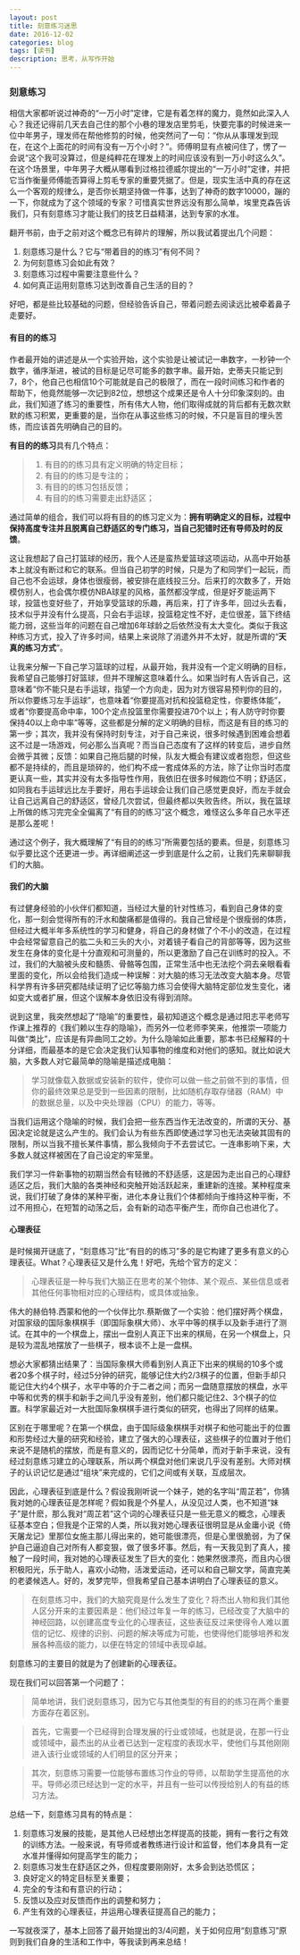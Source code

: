 ```yaml
---
layout: post
title: 刻意练习迷思
date: 2016-12-02
categories: blog
tags: [读书]
description: 思考，从写作开始
---
```


### 刻意练习

相信大家都听说过神奇的“一万小时”定律，它是有着怎样的魔力，竟然如此深入人心？我还记得前几天去自己住的那个小巷的理发店里剪毛，快要完事的时候进来一位中年男子，理发师在帮他修剪的时候，他突然问了一句：“你从从事理发到现在，在这个上面花的时间有没有一万个小时？”。师傅明显有点被问住了，愣了一会说“这个我可没算过，但是纯粹花在理发上的时间应该没有到一万小时这么久”。在这个场景里，中年男子大概从哪看到过格拉德威尔提出的“一万小时”定律，并把它当作衡量师傅能否算得上剪毛专家的重要凭据了。但是，现实生活中真的存在这么一个客观的规律么，是否你长期坚持做一件事，达到了神奇的数字10000，蹦的一下，你就成为了这个领域的专家？可惜真实世界远没有那么简单，埃里克森告诉我们，只有刻意练习才能让我们的技艺日益精湛，达到专家的水准。

翻开书前，由于之前对这个概念已有碎片的理解，所以我试着提出几个问题：

1. 刻意练习是什么？它与“带着目的的练习”有何不同？
2. 为何刻意练习会如此有效？
3. 刻意练习过程中需要注意些什么？
4. 如何真正运用刻意练习达到改善自己生活的目的？

好吧，都是些比较基础的问题，但经验告诉自己，带着问题去阅读远比被牵着鼻子走要好。

#### 有目的的练习

作者最开始的讲述是从一个实验开始，这个实验是让被试记一串数字，一秒钟一个数字，循序渐进，被试的目标是记尽可能多的数字串。最开始，史蒂夫只能记到7，8个，他自己也相信10个可能就是自己的极限了，而在一段时间练习和作者的帮助下，他竟然能够一次记到82位，想想这个成果还是令人十分印象深刻的。由此，我们知道了练习的重要性，所有伟大人物，他们取得成就的背后都有无数次默默的练习积累，更重要的是，当你在从事这些练习的时候，不只是盲目的埋头苦练，而应该首先明确自己的目的。

**有目的的练习**具有几个特点：

> 1. 有目的的练习具有定义明确的特定目标；
> 2. 有目的的练习是专注的；
> 3. 有目的的练习包括反馈；
> 4. 有目的的练习需要走出舒适区；

通过简单的组合，我们可以将有目的的练习定义为：**拥有明确定义的目标，过程中保持高度专注并且脱离自己舒适区的专门练习，当自己犯错时还有导师及时的反馈**。

这让我想起了自己打篮球的经历，我个人还是蛮热爱篮球这项运动，从高中开始基本上就没有断过和它的联系。但当自己初学的时候，只是为了和同学们一起玩，而自己也不会运球，身体也很瘦弱，被安排在底线投三分。后来打的次数多了，开始模仿别人，也会偶尔模仿NBA球星的风格，虽然都没学成，但是好歹能运两下球，投篮也变好些了，开始享受篮球的乐趣，再后来，打了许多年，回过头去看，技术似乎并没有什么提高，只会右手运球，投篮稳定性不好，走位很差，篮下终结能力弱，这些当年的问题在自己增加6年球龄之后依然没有太大变化。类似于我这种练习方式，投入了许多时间，结果上来说除了消遣外并不太好，就是所谓的“**天真的练习方式**”。

让我来分解一下自己学习篮球的过程，从最开始，我并没有一个定义明确的目标，我希望自己能够打好篮球，但并不理解这意味着什么。如果当时有人告诉自己，这意味着“你不能只是右手运球，指望一个方向走，因为对方很容易预判你的目的，所以你要练习左手运球”，也意味着“你要提高对抗和投篮稳定性，你要练体能”，或者“你要提高命中率，100个定点投篮里你需要投进70个以上；有人防守时你要保持40以上命中率”等等，这些都是分解的定义明确的目标，而这是有目的练习的第一步；其次，我并没有保持时刻专注，对于自己来说，很多时候遇到困难会想着这不过是一场游戏，何必那么当真呢？而当自己态度有了这样的转变后，进步自然会微乎其微；反馈：如果自己拖后腿的时候，队友大概会有建议或者抱怨，但这些都不是持续的，而且是琐碎的，他们构不成一套成体系的方法，除了让你当时态度更认真一些，其实并没有太多指导性作用，我依旧在很多时候跑位不明；舒适区，如同我右手运球远比左手要好，用右手运球会让我们自己感觉更良好，而左手就会让自己远离自己的舒适区，曾经几次尝试，但最终都以失败告终。所以，我在篮球上所做的练习完完全全偏离了“有目的的练习”这个概念，难怪这么多年自己水平还是那么差呢！

通过这个例子，我大概理解了“有目的的练习”所需要包括的要素。但是，刻意练习似乎要比这个还更进一步。再详细阐述这一步到底是什么之前，让我们先来聊聊我们的大脑。

#### 我们的大脑

有过健身经验的小伙伴们都知道，当经过大量的针对性练习，看到自己身体的变化，那一刻会觉得所有的汗水和酸痛都是值得的。我自己曾经是个很瘦弱的体质，但经过大概半年多系统性的学习和健身，将自己的身材做了个不小的改造，在过程中会经常留意自己的肱二头和三头的大小，对着镜子看自己的背部等等，因为这些发生在身体的变化是十分直观和可测量的，所以更激励了自己在训练时的投入。不过，我们的大脑被头皮和髓质、骨骼等包围，正常生活中也无法挖个洞去亲眼看看里面的变化，所以会给我们造成一种误解：对大脑的练习无法改变大脑本身。尽管科学界有许多研究都陆续证明了记忆等脑力练习会使得大脑特定部位发生变化，诸如变大或者扩展，但这个误解本身依旧没有得到消除。

说到这里，我突然想起了“隐喻”的重要性，最初知道这个概念是通过阳志平老师写作课上推荐的《我们赖以生存的隐喻》，而另外一位老师李笑来，他推崇一项能力叫做“类比”，应该是有异曲同工之妙。为什么隐喻如此重要，那本书已经解释的十分详细，而最基本的是它会决定我们认知事物的维度和对他们的感知。就比如说大脑，大多数人对它最简单的隐喻是描述成电脑：

> 学习就像载入数据或安装新的软件，使你可以做一些之前做不到的事情，但你的最终效果总是受到一些因素的限制，比如随机存取存储器（RAM）中的数据总量，以及中央处理器（CPU）的能力，等等。

当我们运用这个隐喻的时候，我们会把一些东西当作无法改变的，所谓的天分、基因决定论就是这么产生的。我们会认为有些东西即使通过学习也无法突破其固有的限制，所以当我不擅长某件事情，那么我倾向于不去尝试它。一连串影响下来，大多数人就这样被困在了自己设定的牢笼里。

我们学习一件新事物的初期当然会有轻微的不舒适感，这是因为走出自己的心理舒适区之后，我们大脑的各类神经和突触开始活跃起来，重建新的连接。某种程度来说，我们打破了身体的某种平衡，进化本身让我们个体都倾向于维持这种平衡，不过不用担心，在短暂的动荡之后，会有新的动态平衡产生，而你自己也进化了。

#### 心理表征

是时候揭开谜底了，“刻意练习”比“有目的的练习”多的是它构建了更多有意义的心理表征。What？心理表征又是什么鬼！好吧，先给个官方的定义：

> 心理表征是一种与我们大脑正在思考的某个物体、某个观点、某些信息或者其他任何事物相对应的心理结构，或具体或抽象。

伟大的赫伯特.西蒙和他的一个伙伴比尔.蔡斯做了一个实验：他们摆好两个棋盘，对国家级的国际象棋棋手（即国际象棋大师）、水平中等的棋手以及新手进行了测试。在其中的一个棋盘上，摆出一盘别人真正下出来的棋局，在另一个棋盘上，只是较为混乱地摆放了一些棋子，根本谈不上是一盘棋。

想必大家都猜出结果了：当国际象棋大师看到别人真正下出来的棋局的10多个或者20多个棋子时，经过5分钟的研究，能够记住大约2/3棋子的位置，但新手却只能记住大约4个棋子，水平中等的介于二者之间；而另一盘随意摆放的棋盘，水平中等和优秀的棋手和新手之间几乎没有差别，他们都只能记住2、3个棋子的位置。科学家最近对一大批国际象棋棋手进行类似的研究，也得出了同样的结果。

区别在于哪里呢？在第一个棋盘，由于国际级象棋棋手对棋子和他可能出于的位置和形势经过大量的研究和经验，建立了强大的心理表征，这些棋子的位置对于他们来说不是随机的摆放，而是有意义的，因而记忆十分简单，而对于新手来说，没有经过刻意练习建立的心理联系，所以两个棋盘对他们来说几乎没有差别。大师对棋子的认识记忆是通过“组块”来完成的，它们之间或有关联，互成层次。

因此，心理表征到底是什么？假设我刚听说一个妹子，她的名字叫“周芷若”，你猜我对她的心理表征是怎样呢？假如我是个外星人，从没见过人类，也不知道“妹子”是什麽，那么我对“周芷若”这个词的心理表征只是一些无意义的概念，心理表征基本空白；但我是个正常的人类，所以我对她心理表征很明显是从金庸小说《倚天屠龙记》里那位女施主那儿得出来的，她可能很漂亮，但是心里很脆弱，为了保护自己逼迫自己对所有人都变狠，做了很多坏事。然后，有一天我见到了真人，接触了一段时间，我对她的心理表征发生了巨大的变化：她果然很漂亮，而且内心很积极阳光，乐于助人，喜欢小动物，活泼爱运动，还可以和自己聊文学，简直完美的老婆候选人。好的，发梦完毕，但我希望自己基本讲明白了心理表征的意义。

> 在刻意练习中，我们的大脑究竟是什么发生了变化？将杰出人物和我们其他人区分开来的主要因素是：他们经过年复一年的练习，已经改变了大脑中的神经回路，以创建高度专业化的心理表征，这些表征反过来使得令人难以置信的记忆、规律的识别、问题的解决等成为可能，也使得他们能够培养和发展各种高级的能力，以便在特定的领域中表现卓越。

刻意练习的主要目的就是为了创建新的心理表征。

现在我们可以回答第一个问题了：

> 简单地讲，我们说刻意练习，因为它与其他类型的有目的的练习在两个重要方面存在着区别。

> 首先，它需要一个已经得到合理发展的行业或领域，也就是说，在那一行业或领域中，最杰出的从业者已达到一定程度的表现水平，使他们与其他刚刚进入该行业或领域的人们明显的区分开来；

> 其次，刻意练习需要一位能够布置练习作业的导师，以帮助学生提高他的水平。导师必须已经达到一定的水平，并且有一些可以传授给别人的有益的练习方法。

总结一下，刻意练习具有的特点是：

1. 刻意练习发展的技能，是其他人已经想出怎样提高的技能，拥有一套行之有效的训练方法。一般来说，有导师或者教练进行设计和监督，他们本身具有一定水准并懂得如何提高学生的能力；
2. 刻意练习发生在舒适区之外，但程度要刚刚好，太多会到达恐慌区；
3. 良好定义的特定目标至关重要；
4. 完全的专注和有意识的行动；
5. 反馈以及应对反馈而作出的调整和努力；
6. 产生有效的心理表征，并运用心理表征提高自己的能力；


一写就夜深了，基本上回答了最开始提出的3/4问题，关于如何应用“刻意练习”原则到我们自身的生活和工作中，等我读到再来总结！
